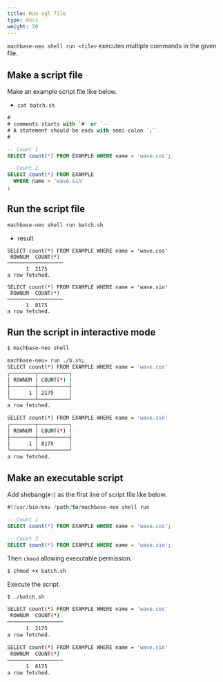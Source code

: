 ```yaml
---
title: Run sql file
type: docs
weight: 20
---
```


`machbase-neo shell run <file>` executes multiple commands in the given file.

## Make a script file

Make an example script file like below.

- `cat batch.sh`

```sql
#
# comments starts with `#` or `--`
# A statement should be ends with semi-colon `;`
#

-- Count 1
SELECT count(*) FROM EXAMPLE WHERE name = 'wave.cos';

-- Count 2
SELECT count(*) FROM EXAMPLE 
  WHERE name = 'wave.sin'
;
```

## Run the script file

```sh
machbase-neo shell run batch.sh
```

- result

```
SELECT count(*) FROM EXAMPLE WHERE name = 'wave.cos'
 ROWNUM  COUNT(*)
──────────────────
      1  2175
a row fetched.

SELECT count(*) FROM EXAMPLE WHERE name = 'wave.sin'
 ROWNUM  COUNT(*)
──────────────────
      1  8175
a row fetched.
```

## Run the script in interactive mode

```sh
$ machbase-neo shell

machbase-neo» run ./b.sh;
SELECT count(*) FROM EXAMPLE WHERE name = 'wave.cos'
╭────────┬──────────╮
│ ROWNUM │ COUNT(*) │
├────────┼──────────┤
│      1 │ 2175     │
╰────────┴──────────╯
a row fetched.

SELECT count(*) FROM EXAMPLE WHERE name = 'wave.sin'
╭────────┬──────────╮
│ ROWNUM │ COUNT(*) │
├────────┼──────────┤
│      1 │ 8175     │
╰────────┴──────────╯
a row fetched.
```

## Make an executable script

Add shebang(`#!`) as the first line of script file like below.

```sql
#!/usr/bin/env /path/to/machbase-neo shell run

-- Count 1
SELECT count(*) FROM EXAMPLE WHERE name = 'wave.cos';

-- Count 2
SELECT count(*) FROM EXAMPLE WHERE name = 'wave.sin';
```

Then `chmod` allowing executable permission.

```sh
$ chmod +x batch.sh
```

Execute the script.

```sh
$ ./batch.sh

SELECT count(*) FROM EXAMPLE WHERE name = 'wave.cos'
 ROWNUM  COUNT(*)
──────────────────
      1  2175
a row fetched.

SELECT count(*) FROM EXAMPLE WHERE name = 'wave.sin'
 ROWNUM  COUNT(*)
──────────────────
      1  8175
a row fetched.
```